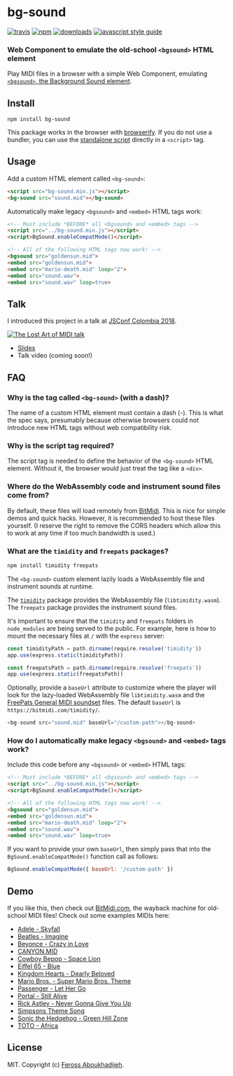 # bg-sound

[![travis][travis-image]][travis-url] [![npm][npm-image]][npm-url] [![downloads][downloads-image]][downloads-url] [![javascript style guide][standard-image]][standard-url]

[travis-image]: https://img.shields.io/travis/feross/bg-sound/master.svg
[travis-url]: https://travis-ci.org/feross/bg-sound
[npm-image]: https://img.shields.io/npm/v/bg-sound.svg
[npm-url]: https://npmjs.org/package/bg-sound
[downloads-image]: https://img.shields.io/npm/dm/bg-sound.svg
[downloads-url]: https://npmjs.org/package/bg-sound
[standard-image]: https://img.shields.io/badge/code_style-standard-brightgreen.svg
[standard-url]: https://standardjs.com

### Web Component to emulate the old-school `<bgsound>` HTML element

Play MIDI files in a browser with a simple Web Component, emulating
[`<bgsound>`, the Background Sound element](https://developer.mozilla.org/en-US/docs/Web/HTML/Element/bgsound).

## Install

```
npm install bg-sound
```

This package works in the browser with [browserify](https://browserify.org). If you do not use a bundler, you can use the [standalone script](https://bundle.run/bg-sound) directly in a `<script>` tag.

## Usage

Add a custom HTML element called `<bg-sound>`:

```html
<script src="bg-sound.min.js"></script>
<bg-sound src="sound.mid"></bg-sound>
```

Automatically make legacy `<bgsound>` and `<embed>` HTML tags work:

```html
<!-- Must include *BEFORE* all <bgsound> and <embed> tags -->
<script src="../bg-sound.min.js"></script>
<script>BgSound.enableCompatMode()</script>

<!-- All of the following HTML tags now work! -->
<bgsound src="goldensun.mid">
<embed src="goldensun.mid">
<embed src="mario-death.mid" loop="2">
<embed src="sound.wav">
<embed src="sound.wav" loop=true>
```

## Talk

I introduced this project in a talk at [JSConf Colombia 2018](https://jsconf.co/).

[![The Lost Art of MIDI talk](img/slide.png)](https://speakerdeck.com/feross/the-lost-art-of-midi-bringing-back-to-the-web)

- [Slides](https://speakerdeck.com/feross/the-lost-art-of-midi-bringing-back-to-the-web)
- Talk video (coming soon!)

## FAQ

### Why is the tag called `<bg-sound>` (with a dash)?

The name of a custom HTML element must contain a dash (-). This is what the spec says, presumably because otherwise browsers could not introduce new HTML tags without web compatibility risk.

### Why is the script tag required?

The script tag is needed to define the behavior of the `<bg-sound>` HTML element. Without it, the browser would just treat the tag like a `<div>`.

### Where do the WebAssembly code and instrument sound files come from?

By default, these files will load remotely from [BitMidi](https://bitmidi.com). This is nice for simple demos and quick hacks. However, it is recommended to host these files yourself. (I reserve the right to remove the CORS headers which allow this to work at any time if too much bandwidth is used.)

### What are the `timidity` and `freepats` packages?

```bash
npm install timidity freepats
```

The `<bg-sound>` custom element lazily loads a WebAssembly file and instrument
sounds at runtime.

The [`timidity`](https://github.com/feross/timidity) package provides the WebAssembly file (`libtimidity.wasm`). The
`freepats` package provides the instrument sound files.

It's important to ensure that the `timidity` and `freepats` folders in
`node_modules` are being served to the public. For example, here is how to mount
the necessary files at `/` with the `express` server:

```js
const timidityPath = path.dirname(require.resolve('timidity'))
app.use(express.static(timidityPath))

const freepatsPath = path.dirname(require.resolve('freepats'))
app.use(express.static(freepatsPath))
```

Optionally, provide a `baseUrl` attribute to customize where the player will
look for the lazy-loaded WebAssembly file `libtimidity.wasm` and the
[FreePats General MIDI soundset](https://www.npmjs.com/package/freepats) files.
The default `baseUrl` is `https://bitmidi.com/timidity/`.

```js
<bg-sound src="sound.mid" baseUrl="/custom-path"></bg-sound>
```

### How do I automatically make legacy `<bgsound>` and `<embed>` tags work?

Include this code before any `<bgsound>` or `<embed>` HTML tags:

```html
<!-- Must include *BEFORE* all <bgsound> and <embed> tags -->
<script src="../bg-sound.min.js"></script>
<script>BgSound.enableCompatMode()</script>

<!-- All of the following HTML tags now work! -->
<bgsound src="goldensun.mid">
<embed src="goldensun.mid">
<embed src="mario-death.mid" loop="2">
<embed src="sound.wav">
<embed src="sound.wav" loop=true>
```

If you want to provide your own `baseUrl`, then simply pass that into the `BgSound.enableCompatMode()` function call as follows:

```js
BgSound.enableCompatMode({ baseUrl: '/custom-path' })
````

## Demo

If you like this, then check out [BitMidi.com](https://bitmidi.com), the wayback machine for old-school MIDI files! Check out some examples MIDIs here:

- [Adele - Skyfall](https://bitmidi.com/adele-skyfall-mid)
- [Beatles - Imagine](https://bitmidi.com/beatles-imagine-mid)
- [Beyonce - Crazy in Love](https://bitmidi.com/beyonce-crazy-in-love-mid)
- [CANYON.MID](https://bitmidi.com/canyon-mid)
- [Cowboy Bepop - Space Lion](https://bitmidi.com/cowboy-bepop-space-lion-mid)
- [Eiffel 65 - Blue](https://bitmidi.com/dj-ali-eiffel-blue-mid)
- [Kingdom Hearts - Dearly Beloved](https://bitmidi.com/kingdom-hearts-dearly-beloved-mid)
- [Mario Bros. - Super Mario Bros. Theme](https://bitmidi.com/mario-bros-super-mario-bros-theme-mid)
- [Passenger - Let Her Go](https://bitmidi.com/passenger-let_her_go-mid)
- [Portal - Still Alive](https://bitmidi.com/portal-still-alive-mid)
- [Rick Astley - Never Gonna Give You Up](https://bitmidi.com/r-astley-never-gonna-give-you-up-k-mid)
- [Simpsons Theme Song](https://bitmidi.com/simpsons-mid)
- [Sonic the Hedgehog - Green Hill Zone](https://bitmidi.com/sonic-the-hedgehog-green-hill-zone-mid)
- [TOTO - Africa](https://bitmidi.com/toto-africa-k-mid)

## License

MIT. Copyright (c) [Feross Aboukhadijeh](https://feross.org).
